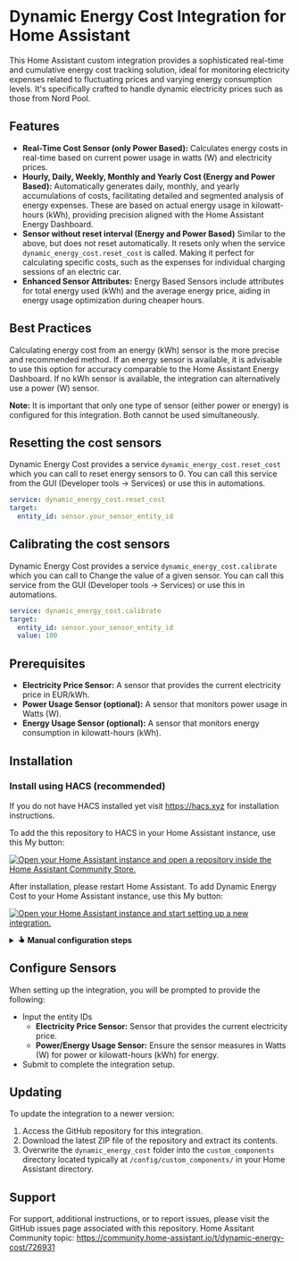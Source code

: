 # Dynamic Energy Cost Integration for Home Assistant

This Home Assistant custom integration provides a sophisticated real-time and cumulative energy cost tracking solution, ideal for monitoring electricity expenses related to fluctuating prices and varying energy consumption levels. It's specifically crafted to handle dynamic electricity prices such as those from Nord Pool.

## Features

- **Real-Time Cost Sensor (only Power Based):** Calculates energy costs in real-time based on current power usage in watts (W) and electricity prices.
- **Hourly, Daily, Weekly, Monthly and Yearly Cost (Energy and Power Based):** Automatically generates daily, monthly, and yearly accumulations of costs, facilitating detailed and segmented analysis of energy expenses. These are based on actual energy usage in kilowatt-hours (kWh), providing precision aligned with the Home Assistant Energy Dashboard.
- **Sensor without reset interval (Energy and Power Based)** Similar to the above, but does not reset automatically. It resets only when the service `dynamic_energy_cost.reset_cost` is called. Making it perfect for calculating specific costs, such as the expenses for individual charging sessions of an electric car.
- **Enhanced Sensor Attributes:** Energy Based Sensors include attributes for total energy used (kWh) and the average energy price, aiding in energy usage optimization during cheaper hours.

## Best Practices

Calculating energy cost from an energy (kWh) sensor is the more precise and recommended method. If an energy sensor is available, it is advisable to use this option for accuracy comparable to the Home Assistant Energy Dashboard. If no kWh sensor is available, the integration can alternatively use a power (W) sensor.

**Note:** It is important that only one type of sensor (either power or energy) is configured for this integration. Both cannot be used simultaneously.

## Resetting the cost sensors

Dynamic Energy Cost provides a service `dynamic_energy_cost.reset_cost` which you can call to reset energy sensors to 0. You can call this service from the GUI (Developer tools -> Services) or use this in automations.

```yaml
service: dynamic_energy_cost.reset_cost
target:
  entity_id: sensor.your_sensor_entity_id
```

## Calibrating the cost sensors

Dynamic Energy Cost provides a service `dynamic_energy_cost.calibrate` which you can call to Change the value of a given sensor. You can call this service from the GUI (Developer tools -> Services) or use this in automations.

```yaml
service: dynamic_energy_cost.calibrate
target:
  entity_id: sensor.your_sensor_entity_id
  value: 100
```

## Prerequisites

- **Electricity Price Sensor:** A sensor that provides the current electricity price in EUR/kWh.
- **Power Usage Sensor (optional):** A sensor that monitors power usage in Watts (W).
- **Energy Usage Sensor (optional):** A sensor that monitors energy consumption in kilowatt-hours (kWh).

## Installation

### Install using HACS (recommended)
If you do not have HACS installed yet visit https://hacs.xyz for installation instructions.

To add the this repository to HACS in your Home Assistant instance, use this My button:

[![Open your Home Assistant instance and open a repository inside the Home Assistant Community Store.](https://my.home-assistant.io/badges/hacs_repository.svg)](https://my.home-assistant.io/redirect/hacs_repository/?repository=dynamic_energy_cost&owner=martinarva&category=Integration)

After installation, please restart Home Assistant. To add Dynamic Energy Cost to your Home Assistant instance, use this My button:

[![Open your Home Assistant instance and start setting up a new integration.](https://my.home-assistant.io/badges/config_flow_start.svg)](https://my.home-assistant.io/redirect/config_flow_start/?domain=dynamic_energy_cost)

<details>
<summary><b><svg xmlns="http://www.w3.org/2000/svg" width="1em" height="1em" viewBox="0 0 24 24"><path fill="currentColor" d="m13.75 10.19l.63.13l4.17 2.08c.7.23 1.16.92 1.1 1.66v.26l-.9 6.12c-.06.43-.25.83-.6 1.11c-.31.3-.72.45-1.15.45h-6.88c-.49 0-.94-.18-1.27-.53L2.86 15.5l.9-1c.24-.25.62-.39.98-.37h.29L9 15V4.5a2 2 0 0 1 2-2a2 2 0 0 1 2 2v5.69z"></path></svg> Manual configuration steps</b></summary>

### Semi-Manual Installation with HACS

1. Go HACS integrations section.
2. Click on the 3 dots in the top right corner.
3. Select "Custom repositories"
4. Add the URL (https://github.com/martinarva/dynamic_energy_cost) to the repository.
5. Select the integration category.
6. Click the "ADD" button.
7. Now you are able to download the integration

### Manual Installation

1. Access the GitHub repository for this integration.
2. Download the ZIP file of the repository and extract its contents.
3. Copy the `dynamic_energy_cost` folder into the `custom_components` directory located typically at `/config/custom_components/` in your Home Assistant directory.

### Restart Home Assistant

- Restart Home Assistant to recognize the newly added custom component.

### Add Integration

1. Navigate to Settings > Devices & Services.
2. Click Add Integration and search for "Dynamic Energy Cost".
3. Select the Dynamic Energy Cost integration to initiate setup.

</details>

## Configure Sensors

When setting up the integration, you will be prompted to provide the following:

- Input the entity IDs
  - **Electricity Price Sensor:** Sensor that provides the current electricity price.
  - **Power/Energy Usage Sensor:** Ensure the sensor measures in Watts (W) for power or kilowatt-hours (kWh) for energy.
- Submit to complete the integration setup.

## Updating

To update the integration to a newer version:

1. Access the GitHub repository for this integration.
2. Download the latest ZIP file of the repository and extract its contents.
3. Overwrite the `dynamic_energy_cost` folder into the `custom_components` directory located typically at `/config/custom_components/` in your Home Assistant directory.

## Support

For support, additional instructions, or to report issues, please visit the GitHub issues page associated with this repository.
Home Assitant Community  topic: https://community.home-assistant.io/t/dynamic-energy-cost/726931
